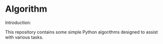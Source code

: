 # Algorithm
Introduction:

This repository contains some simple Python algorithms designed to assist with various tasks.
